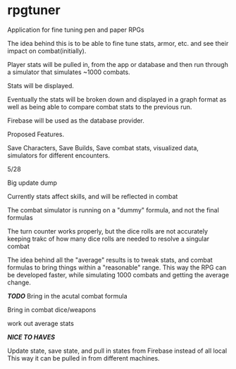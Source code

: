 # rpgtuner
Application for fine tuning pen and paper RPGs


The idea behind this is to be able to fine tune stats, armor, etc. and see their impact on combat(initially).

Player stats will be pulled in, from the app or database and then run through a simulator that simulates ~1000 combats.

Stats will be displayed.

Eventually the stats will be broken down and displayed in a graph format as well as being able to compare combat stats to the previous run.

Firebase will be used as the database provider.

Proposed Features.

Save Characters, Save Builds, Save combat stats, visualized data, simulators for different encounters.


5/28

Big update dump

Currently stats affect skills, and will be reflected in combat

The combat simulator is running on a "dummy" formula, and not the final formulas

The turn counter works properly, but the dice rolls are not accurately keeping trakc of how many dice rolls are needed to resolve a singular combat

The idea behind all the "average" results is to tweak stats, and combat formulas to bring things within a "reasonable" range.
This way the RPG can be developed faster, while simulating 1000 combats and getting the average change.

*******TODO*******
Bring in the acutal combat formula

Bring in combat dice/weapons

work out average stats

*******NICE TO HAVES*******

Update state, save state, and pull in states from Firebase instead of all local
This way it can be pulled in from different machines.
